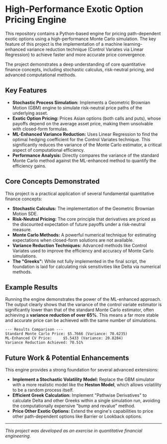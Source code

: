 # High-Performance Exotic Option Pricing Engine

This repository contains a Python-based engine for pricing path-dependent exotic options using a high-performance Monte Carlo simulation. The key feature of this project is the implementation of a machine learning-enhanced variance reduction technique (Control Variates via Linear Regression) to achieve faster and more accurate price convergence.

The project demonstrates a deep understanding of core quantitative finance concepts, including stochastic calculus, risk-neutral pricing, and advanced computational methods.

## Key Features

- **Stochastic Process Simulation:** Implements a Geometric Brownian Motion (GBM) engine to simulate risk-neutral price paths of the underlying asset.
- **Exotic Option Pricing:** Prices Asian options (both calls and puts), whose payoffs depend on the average asset price, making them unsolvable with closed-form formulas.
- **ML-Enhanced Variance Reduction:** Uses Linear Regression to find the optimal hedging coefficient for the Control Variates technique. This significantly reduces the variance of the Monte Carlo estimator, a critical aspect of computational efficiency.
- **Performance Analysis:** Directly compares the variance of the standard Monte Carlo method against the ML-enhanced method to quantify the efficiency gains.

## Core Concepts Demonstrated

This project is a practical application of several fundamental quantitative finance concepts:

- **Stochastic Calculus:** The implementation of the Geometric Brownian Motion SDE.
- **Risk-Neutral Pricing:** The core principle that derivatives are priced as the discounted expectation of future payoffs under a risk-neutral measure.
- **Monte Carlo Methods:** A powerful numerical technique for estimating expectations when closed-form solutions are not available.
- **Variance Reduction Techniques:** Advanced methods like Control Variates used to improve the efficiency and accuracy of Monte Carlo simulations.
- **The "Greeks":** While not fully implemented in the final script, the foundation is laid for calculating risk sensitivities like Delta via numerical methods.

## Example Results

Running the engine demonstrates the power of the ML-enhanced approach. The output clearly shows that the variance of the control variate estimator is significantly lower than that of the standard Monte Carlo estimator, often achieving a **variance reduction of over 65%**. This means a far more stable and accurate price can be achieved with the same number of simulations.

```
--- Results Comparison ---
Standard Monte Carlo Price: $5.7666 (Variance: 70.6235)
ML-Enhanced CV Price:     $5.5433 (Variance: 20.8284)
Variance Reduction Achieved: 70.51%
```

## Future Work & Potential Enhancements

This engine provides a strong foundation for several advanced extensions:

- **Implement a Stochastic Volatility Model:** Replace the GBM simulator with a more realistic model like the **Heston Model**, which allows volatility to be a random process itself.
- **Efficient Greek Calculation:** Implement "Pathwise Derivatives" to calculate Delta and other Greeks within a single simulation run, avoiding the computationally expensive "bump and revalue" method.
- **Price Other Exotic Options:** Extend the engine's capabilities to price other path-dependent options like Barrier or Lookback options.

---
*This project was developed as an exercise in quantitative financial engineering.*
